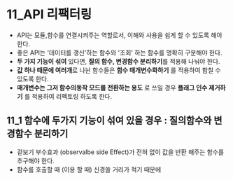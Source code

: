 # 11_API 리팩터링
- API는 모듈,함수를 연결시켜주는 역할로서, 이해와 사용을 쉽게 할 수 있도록 해야 한다.
- 좋은 API는 '데이터를 갱신'하는 함수와 '조회' 하는 함수를 명확히 구분해야 한다.
- **두 가지 기능이 섞여** 있다면, **질의 함수, 변경함수 분리하기**를 적용해 나눠야 한다.
- **값 하나 때문에 여러개**로 나뉜 함수들은 **함수 매개변수화하기** 를 적용하여 합칠 수 있도록 한다.
- **매개변수는 그저 함수의동작 모드를 전환하는 용도** 로 쓰일 경우 **플래그 인수 제거하기** 를 적용하여 리펙토링 하도록 한다.


## 11_1 함수에 두가지 기능이 섞여 있을 경우 : 질의함수와 변경함수 분리하기

- 겉보기 부수효과 (observalbe side Effect)가 전혀 없이 값을 반환 해주는 함수를 추구해야 한다.
- 함수를 호출할 때 (이용 할 때) 신경쓸 거리가 적기 때문에